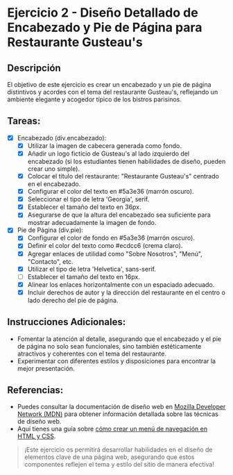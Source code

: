 # Ejercicio 2 - Diseño Detallado de Encabezado y Pie de Página para Restaurante Gusteau's

## Descripción

El objetivo de este ejercicio es crear un encabezado y un pie de página distintivos y acordes con el tema del restaurante Gusteau's, reflejando un ambiente elegante y acogedor típico de los bistros parisinos.

## Tareas:

- [x] Encabezado (div.encabezado):
  - [x] Utilizar la imagen de cabecera generada como fondo.
  - [x] Añadir un logo ficticio de Gusteau's al lado izquierdo del encabezado (si los estudiantes tienen habilidades de diseño, pueden crear uno simple).
  - [x] Colocar el título del restaurante: "Restaurante Gusteau's" centrado en el encabezado.
  - [x] Configurar el color del texto en #5a3e36 (marrón oscuro).
  - [x] Seleccionar el tipo de letra 'Georgia', serif.
  - [x] Establecer el tamaño del texto en 36px.
  - [x] Asegurarse de que la altura del encabezado sea suficiente para mostrar adecuadamente la imagen de fondo.
- [x] Pie de Página (div.pie):
  - [x] Configurar el color de fondo en #5a3e36 (marrón oscuro).
  - [x] Definir el color del texto como #ecdcc6 (crema claro).
  - [x] Agregar enlaces de utilidad como "Sobre Nosotros", "Menú", "Contacto", etc.
  - [x] Utilizar el tipo de letra 'Helvetica', sans-serif.
  - [ ] Establecer el tamaño del texto en 16px.
  - [x] Alinear los enlaces horizontalmente con un espaciado adecuado.
  - [x] Incluir derechos de autor y la dirección del restaurante en el centro o lado derecho del pie de página.

## Instrucciones Adicionales:

- Fomentar la atención al detalle, asegurando que el encabezado y el pie de página no solo sean funcionales, sino también estéticamente atractivos y coherentes con el tema del restaurante.
- Experimentar con diferentes estilos y disposiciones para encontrar la mejor presentación.

## Referencias:

- Puedes consultar la documentación de diseño web en [Mozilla Developer Network (MDN)](https://developer.mozilla.org/es/docs/Web/Design) para obtener información detallada sobre las técnicas de diseño web.
- Aquí tienes una guía sobre [cómo crear un menú de navegación en HTML y CSS](https://developer.mozilla.org/es/docs/Web/Guide/HTML/Forms/Creating_a_drop-down_menu).

> ¡Este ejercicio os permitirá desarrollar habilidades en el diseño de elementos clave de una página web, asegurando que estos componentes reflejen el tema y estilo del sitio de manera efectiva!
